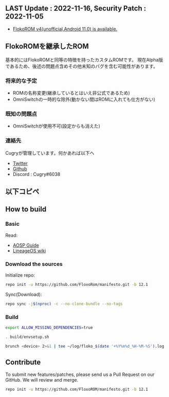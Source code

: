 ## LAST Update : 2022-11-16, Security Patch : 2022-11-05
* [FlokoROM v4(unofficial,Android 11.0) is available.](https://github.com/FloxoRom/manifesto/tree/11.0)

## FlokoROMを継承したROM
基本的にはFlokoROMと同等の特徴を持ったカスタムROMです。
現在Alpha版であるため、後述の問題点含めその他未知のバグを含む可能性があります。

### 将来的な予定
* ROMの名称変更(継承しているとはいえ非公式であるため)
* OmniSwitchの一時的な除外(動かない間はROMに入れても仕方がない)

### 既知の問題点
* OmniSwitchが使用不可(設定からも消えた)

### 連絡先
Cugryが管理しています。何かあれば以下へ
* [Twitter](https://twitter.com/Cugry)
* [Github](https://github.com/Cugry)
* Discord : Cugry#6038
## 以下コピペ

## How to build

### Basic

Read:

* [AOSP Guide](https://source.android.com/setup/build/requirements)
* [LineageOS wiki](https://wiki.lineageos.org/devices/kebab/build)

### Download the sources

Initialize repo:

```sh
repo init -u https://github.com/FloxoRom/manifesto.git -b 12.1
```

Sync(Download):

```sh
repo sync -j$(nproc) -c --no-clone-bundle --no-tags
```

### Build

```sh
export ALLOW_MISSING_DEPENDENCIES=true
```

```sh
. build/envsetup.sh
```

```sh
brunch <device> 2>&1 | tee ~/log/floko_$(date '+%Y%m%d_%H-%M-%S').log
```

## Contribute

To submit new features/patches, please send us a Pull Request on our GitHub. We will review and merge.
```sh
repo init -u https://github.com/FloxoROM/manifesto.git -b 12.1
```
